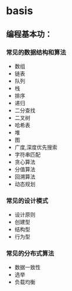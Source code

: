 # basis

## 编程基本功：
### 常见的数据结构和算法
- 数组
- 链表
- 队列
- 栈
- 排序
- 递归
- 二分查找
- 二叉树
- 哈希表
- 堆
- 图
- 广度,深度优先搜索
- 字符串匹配
- 贪心算法
- 分值算法
- 回溯算法
- 动态规划
### 常见的设计模式
- 设计原则
- 创建型
- 结构型
- 行为型
### 常见的分布式算法
- 数据一致性
- 选举
- 负载均衡